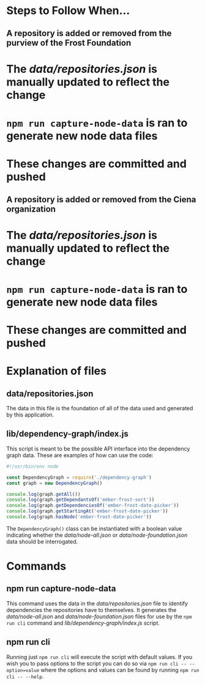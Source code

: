 

# Steps to Follow When...

## A repository is added or removed from the purview of the Frost Foundation

# The _data/repositories.json_ is manually updated to reflect the change
# `npm run capture-node-data` is ran to generate new node data files
# These changes are committed and pushed

## A repository is added or removed from the Ciena organization

# The _data/repositories.json_ is manually updated to reflect the change
# `npm run capture-node-data` is ran to generate new node data files
# These changes are committed and pushed


# Explanation of files

## data/repositories.json

The data in this file is the foundation of all of the data used and generated by this application.


## lib/dependency-graph/index.js

This script is meant to be the possible API interface into the dependency graph data.  These are examples of how can use the code:

```js
#!/usr/bin/env node

const DependencyGraph = require('./dependency-graph')
const graph = new DependencyGraph()

console.log(graph.getAll())
console.log(graph.getDependantsOf('ember-frost-sort'))
console.log(graph.getDependenciesOf('ember-frost-date-picker'))
console.log(graph.getStartingAt('ember-frost-date-picker'))
console.log(graph.hasNode('ember-frost-date-picker'))
```

The `DependencyGraph()` class can be instantiated with a boolean value indicating whether the _data/node-all.json_ or _data/node-foundation.json_ data should be interrogated.

# Commands

## npm run capture-node-data

This command uses the data in the _data/repositories.json_ file to identify dependencies the repositories have to themselves.  It generates the _data/node-all.json_ and _data/node-foundation.json_ files for use by the `npm run cli` command and _lib/dependency-graph/index.js_ script.


## npm run cli

Running just `npm run cli` will execute the script with default values.  If you wish you to pass options to the script you can do so via `npm run cli -- --option=value` where the options and values can be found by running `npm run cli -- --help`.
